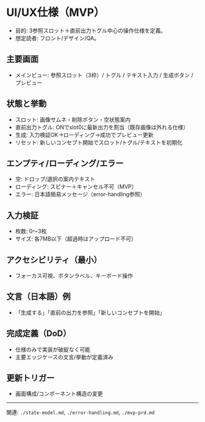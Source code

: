 # UI/UX仕様（MVP）

- 目的: 3参照スロット＋直前出力トグル中心の操作仕様を定義。
- 想定読者: フロント/デザイン/QA。

## 主要画面
- メインビュー: 参照スロット（3枠）/ トグル / テキスト入力 / 生成ボタン / プレビュー

## 状態と挙動
- スロット: 画像サムネ・削除ボタン・空状態案内
- 直前出力トグル: ONでslot0に最新出力を割当（既存画像は外れる仕様）
- 生成: 入力検証OK→ローディング→成功でプレビュー更新
- リセット: 新しいコンセプト開始でスロット/トグル/テキストを初期化

## エンプティ/ローディング/エラー
- 空: ドロップ/選択の案内テキスト
- ローディング: スピナー＋キャンセル不可（MVP）
- エラー: 日本語簡易メッセージ（error-handling参照）

## 入力検証
- 枚数: 0〜3枚
- サイズ: 各7MB以下（超過時はアップロード不可）

## アクセシビリティ（最小）
- フォーカス可視、ボタンラベル、キーボード操作

## 文言（日本語）例
- 「生成する」「直前の出力を参照」「新しいコンセプトを開始」

## 完成定義（DoD）
- 仕様のみで実装が破綻なく可能
- 主要エッジケースの文言/挙動が定義済み

## 更新トリガー
- 画面構成/コンポーネント構造の変更

---
関連: `./state-model.md`, `./error-handling.md`, `./mvp-prd.md`


